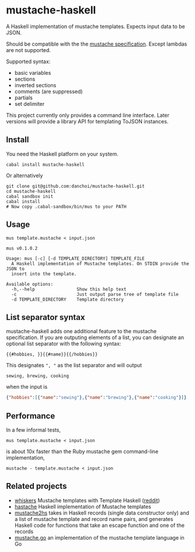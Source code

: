 # mustache-haskell

A Haskell implementation of mustache templates. Expects input data to be JSON. 

Should be compatible with the the [mustache
specification](http://mustache.github.io/mustache.5.html).  Except lambdas are
not supported.

Supported syntax:

* basic variables
* sections
* inverted sections
* comments (are suppressed)
* partials
* set delimiter

This project currently only provides a command line interface.
Later versions will provide a library API for templating ToJSON
instances.


## Install

You need the Haskell platform on your system.

```
cabal install mustache-haskell
```

Or alternatively

``` 
git clone git@github.com:danchoi/mustache-haskell.git
cd mustache-haskell
cabal sandbox init
cabal install
# Now copy .cabal-sandbox/bin/mus to your PATH
```

## Usage

```
mus template.mustache < input.json
```

```
mus v0.1.0.2

Usage: mus [-c] [-d TEMPLATE_DIRECTORY] TEMPLATE_FILE
  A Haskell implementation of Mustache templates. On STDIN provide the JSON to
  insert into the template.

Available options:
  -h,--help                Show this help text
  -c                       Just output parse tree of template file
  -d TEMPLATE_DIRECTORY    Template directory
```

## List separator syntax

mustache-haskell adds one additional feature to the mustache specification.  If
you are outputing elements of a list, you can designate an optional list
separator with the following syntax:


```
{{#hobbies, }}{{#name}}{{/hobbies}}
```

This designates `", "` as the list separator and will output

```
sewing, brewing, cooking
```

when the input is 

```json
{"hobbies":[{"name":"sewing"},{"name":"brewing"},{"name":"cooking"}]}
```


## Performance

In a few informal tests, 

```
mus template.mustache < input.json
```

is about 10x faster than the Ruby mustache gem command-line implementation,

```
mustache - template.mustache < input.json
```


## Related projects

* [whiskers](https://github.com/nejstastnejsistene/whiskers) Mustache templates with Template Haskell ([reddit](http://www.reddit.com/r/haskell/comments/2kjgg2/whiskers_moustache_templates_with_template_haskell/))
* [hastache](https://github.com/lymar/hastache) Haskell implementation of Mustache templates
* [mustache2hs](http://hackage.haskell.org/package/mustache2hs) takes in Haskell records (single data constructor only) and a list of mustache template and record name pairs, and generates Haskell code for functions that take an escape function and one of the records
* [mustache.go](https://github.com/hoisie/mustache) an implementation of the mustache template language in Go


